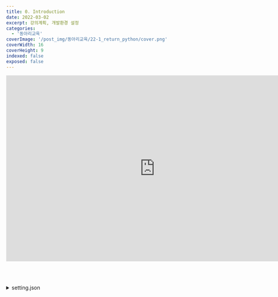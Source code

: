 ```yaml
---
title: 0. Introduction
date: 2022-03-02
excerpt: 강의계획, 개발환경 설정
categories:
  - '동아리교육'
coverImage: '/post_img/동아리교육/22-1_return_python/cover.png'
coverWidth: 16
coverHeight: 9
indexed: false
exposed: false
---
```


<iframe width="800" height="500" src="https://www.youtube.com/embed/oJRBqf_lfVA" title="YouTube video player" frameborder="0" allow="accelerometer; autoplay; clipboard-write; encrypted-media; gyroscope; picture-in-picture" allowfullscreen></iframe>

<br><br>

<details markdown="1">
<summary> setting.json </summary>

```json
"[python]": {
    "editor.formatOnSave": true,
    "editor.defaultFormatter": "ms-python.python"
}
```

</details>
